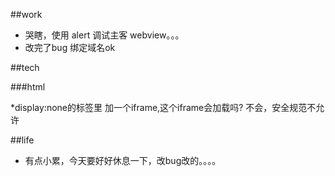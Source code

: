 ##work

* 哭瞎，使用 alert 调试主客 webview。。。			
* 改完了bug 绑定域名ok 

##tech

###html

*display:none的标签里 加一个iframe,这个iframe会加载吗? 不会，安全规范不允许


##life

* 有点小累，今天要好好休息一下，改bug改的。。。。
